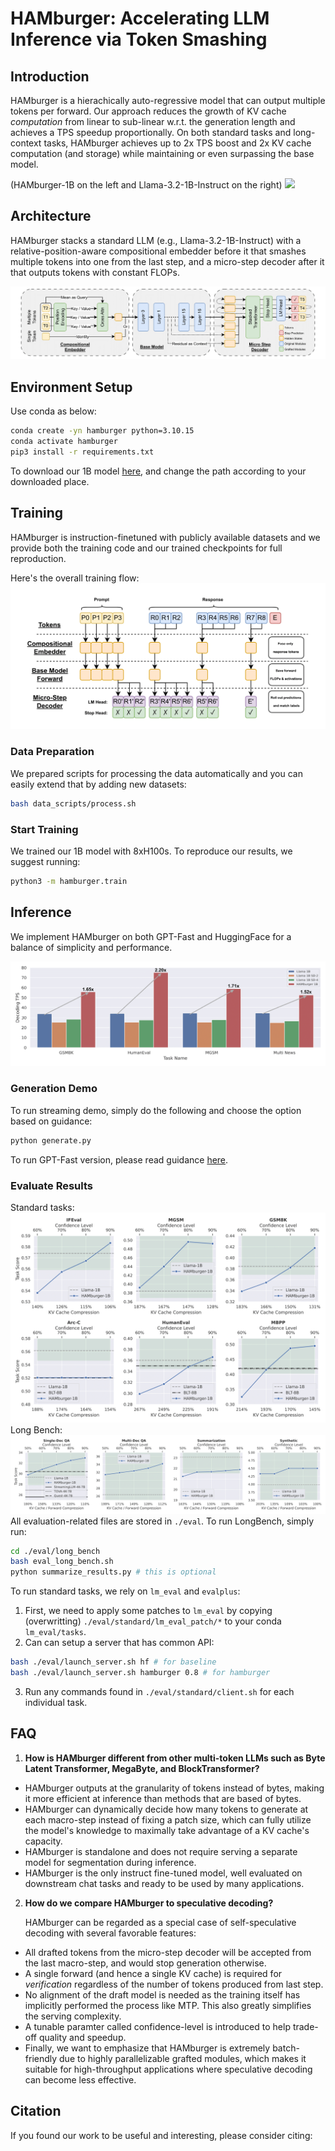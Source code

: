 # HAMburger: Accelerating LLM Inference via Token Smashing

## Introduction
HAMburger is a hierachically auto-regressive model that can output multiple tokens per forward. Our approach reduces the growth of KV cache _computation_ from linear to sub-linear w.r.t. the generation length and achieves a TPS speedup proportionally. On both standard tasks and long-context tasks, HAMburger achieves up to 2x TPS boost and 2x KV cache computation (and storage) while maintaining or even surpassing the base model. 

(HAMburger-1B on the left and Llama-3.2-1B-Instruct on the right)
![](./assets/full.gif)

## Architecture
HAMburger stacks a standard LLM (e.g., Llama-3.2-1B-Instruct) with a relative-position-aware compositional embedder before it that smashes multiple tokens into one from the last step, and a micro-step decoder after it that outputs tokens with constant FLOPs. 

![](./assets/architecture.png)

## Environment Setup
Use conda as below:
```bash
conda create -yn hamburger python=3.10.15
conda activate hamburger
pip3 install -r requirements.txt
```

To download our 1B model [here](https://drive.google.com/file/d/1a7oLCKSBl4Vu68bvBefa7EX-GQ1XAbBG/view?usp=sharing), and change the path according to your downloaded place. 

## Training
HAMburger is instruction-finetuned with publicly available datasets and we provide both the training code and our trained checkpoints for full reproduction. 

Here's the overall training flow:
![](./assets/train.png)

### Data Preparation
We prepared scripts for processing the data automatically and you can easily extend that by adding new datasets:
```bash
bash data_scripts/process.sh
```

### Start Training
We trained our 1B model with 8xH100s. To reproduce our results, we suggest running: 
```bash
python3 -m hamburger.train
```

## Inference
We implement HAMburger on both GPT-Fast and HuggingFace for a balance of simplicity and performance. 

![](./assets/efficiency.png)

### Generation Demo
To run streaming demo, simply do the following and choose the option based on guidance:
```bash
python generate.py
```

To run GPT-Fast version, please read guidance [here](./hamburger_gpt_fast/README.md). 

### Evaluate Results
Standard tasks:
![](./assets/standard.png)
Long Bench: 
![](./assets/longbench.png)
All evaluation-related files are stored in `./eval`. To run LongBench, simply run:
```bash
cd ./eval/long_bench
bash eval_long_bench.sh
python summarize_results.py # this is optional
```

To run standard tasks, we rely on `lm_eval` and `evalplus`:

1. First, we need to apply some patches to `lm_eval` by copying (overwritting) `./eval/standard/lm_eval_patch/*` to your conda `lm_eval/tasks`.  
2. Can can setup a server that has common API:
```bash
bash ./eval/launch_server.sh hf # for baseline
bash ./eval/launch_server.sh hamburger 0.8 # for hamburger
```
3. Run any commands found in `./eval/standard/client.sh` for each individual task. 

## FAQ

1. **How is HAMburger different from other multi-token LLMs such as Byte Latent Transformer, MegaByte, and BlockTransformer?**

- HAMburger outputs at the granularity of tokens instead of bytes, making it more efficient at inference than methods that are based of bytes. 
- HAMburger can dynamically decide how many tokens to generate at each macro-step instead of fixing a patch size, which can fully utilize the model's knowledge to maximally take advantage of a KV cache's capacity. 
- HAMburger is standalone and does not require serving a separate model for segmentation during inference. 
- HAMburger is the only instruct fine-tuned model, well evaluated on downstream chat tasks and ready to be used by many applications. 

2. **How do we compare HAMburger to speculative decoding?**

    HAMburger can be regarded as a special case of self-speculative decoding with several favorable features:
- All drafted tokens from the micro-step decoder will be accepted from the last macro-step, and would stop generation otherwise. 
- A single forward (and hence a single KV cache) is required for _verification_ regardless of the number of tokens produced from last step. 
- No alignment of the draft model is needed as the training itself has implicitly performed the process like MTP. This also greatly simplifies the serving complexity. 
- A tunable paramter called confidence-level is introduced to help trade-off quality and speedup. 
- Finally, we want to emphasize that HAMburger is extremely batch-friendly due to highly parallelizable grafted modules, which makes it suitable for high-throughput applications where speculative decoding can become less effective. 

## Citation
If you found our work to be useful and interesting, please consider citing:
```bib

```